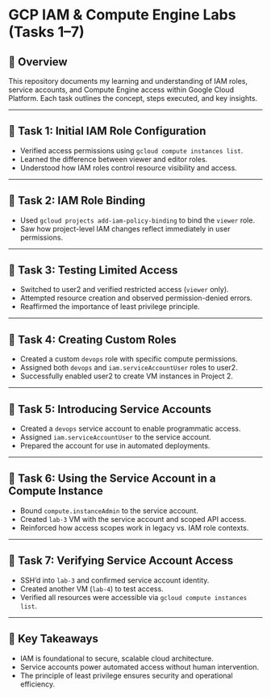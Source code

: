 # GCP IAM & Compute Engine Labs (Tasks 1–7)

## 🚀 Overview
This repository documents my learning and understanding of IAM roles, service accounts, and Compute Engine access within Google Cloud Platform. Each task outlines the concept, steps executed, and key insights.

---

## 🧩 Task 1: Initial IAM Role Configuration
- Verified access permissions using `gcloud compute instances list`.
- Learned the difference between viewer and editor roles.
- Understood how IAM roles control resource visibility and access.

---

## 🧩 Task 2: IAM Role Binding
- Used `gcloud projects add-iam-policy-binding` to bind the `viewer` role.
- Saw how project-level IAM changes reflect immediately in user permissions.

---

## 🧩 Task 3: Testing Limited Access
- Switched to user2 and verified restricted access (`viewer` only).
- Attempted resource creation and observed permission-denied errors.
- Reaffirmed the importance of least privilege principle.

---

## 🧩 Task 4: Creating Custom Roles
- Created a custom `devops` role with specific compute permissions.
- Assigned both `devops` and `iam.serviceAccountUser` roles to user2.
- Successfully enabled user2 to create VM instances in Project 2.

---

## 🧩 Task 5: Introducing Service Accounts
- Created a `devops` service account to enable programmatic access.
- Assigned `iam.serviceAccountUser` to the service account.
- Prepared the account for use in automated deployments.

---

## 🧩 Task 6: Using the Service Account in a Compute Instance
- Bound `compute.instanceAdmin` to the service account.
- Created `lab-3` VM with the service account and scoped API access.
- Reinforced how access scopes work in legacy vs. IAM role contexts.

---

## 🧩 Task 7: Verifying Service Account Access
- SSH’d into `lab-3` and confirmed service account identity.
- Created another VM (`lab-4`) to test access.
- Verified all resources were accessible via `gcloud compute instances list`.

---

## 🌟 Key Takeaways
- IAM is foundational to secure, scalable cloud architecture.
- Service accounts power automated access without human intervention.
- The principle of least privilege ensures security and operational efficiency.
